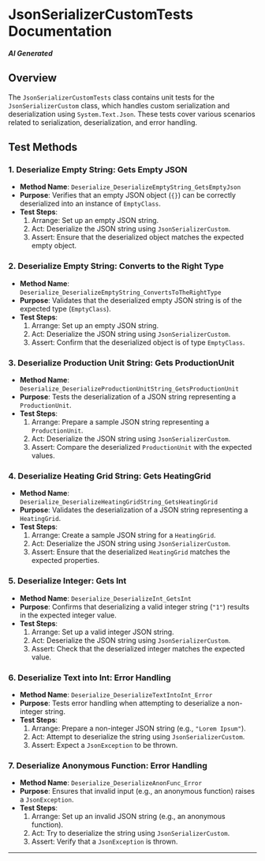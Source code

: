 # JsonSerializerCustomTests Documentation
***AI Generated***

## Overview

The `JsonSerializerCustomTests` class contains unit tests for the `JsonSerializerCustom` class, which handles custom serialization and deserialization using `System.Text.Json`. These tests cover various scenarios related to serialization, deserialization, and error handling.

## Test Methods

### 1. Deserialize Empty String: Gets Empty JSON

- **Method Name**: `Deserialize_DeserializeEmptyString_GetsEmptyJson`
- **Purpose**: Verifies that an empty JSON object (`{}`) can be correctly deserialized into an instance of `EmptyClass`.
- **Test Steps**:
    1. Arrange: Set up an empty JSON string.
    2. Act: Deserialize the JSON string using `JsonSerializerCustom`.
    3. Assert: Ensure that the deserialized object matches the expected empty object.

### 2. Deserialize Empty String: Converts to the Right Type

- **Method Name**: `Deserialize_DeserializeEmptyString_ConvertsToTheRightType`
- **Purpose**: Validates that the deserialized empty JSON string is of the expected type (`EmptyClass`).
- **Test Steps**:
    1. Arrange: Set up an empty JSON string.
    2. Act: Deserialize the JSON string using `JsonSerializerCustom`.
    3. Assert: Confirm that the deserialized object is of type `EmptyClass`.

### 3. Deserialize Production Unit String: Gets ProductionUnit

- **Method Name**: `Deserialize_DeserializeProductionUnitString_GetsProductionUnit`
- **Purpose**: Tests the deserialization of a JSON string representing a `ProductionUnit`.
- **Test Steps**:
    1. Arrange: Prepare a sample JSON string representing a `ProductionUnit`.
    2. Act: Deserialize the JSON string using `JsonSerializerCustom`.
    3. Assert: Compare the deserialized `ProductionUnit` with the expected values.

### 4. Deserialize Heating Grid String: Gets HeatingGrid

- **Method Name**: `Deserialize_DeserializeHeatingGridString_GetsHeatingGrid`
- **Purpose**: Validates the deserialization of a JSON string representing a `HeatingGrid`.
- **Test Steps**:
    1. Arrange: Create a sample JSON string for a `HeatingGrid`.
    2. Act: Deserialize the JSON string using `JsonSerializerCustom`.
    3. Assert: Ensure that the deserialized `HeatingGrid` matches the expected properties.

### 5. Deserialize Integer: Gets Int

- **Method Name**: `Deserialize_DeserializeInt_GetsInt`
- **Purpose**: Confirms that deserializing a valid integer string (`"1"`) results in the expected integer value.
- **Test Steps**:
    1. Arrange: Set up a valid integer JSON string.
    2. Act: Deserialize the JSON string using `JsonSerializerCustom`.
    3. Assert: Check that the deserialized integer matches the expected value.

### 6. Deserialize Text into Int: Error Handling

- **Method Name**: `Deserialize_DeserializeTextIntoInt_Error`
- **Purpose**: Tests error handling when attempting to deserialize a non-integer string.
- **Test Steps**:
    1. Arrange: Prepare a non-integer JSON string (e.g., `"Lorem Ipsum"`).
    2. Act: Attempt to deserialize the string using `JsonSerializerCustom`.
    3. Assert: Expect a `JsonException` to be thrown.

### 7. Deserialize Anonymous Function: Error Handling

- **Method Name**: `Deserialize_DeserializeAnonFunc_Error`
- **Purpose**: Ensures that invalid input (e.g., an anonymous function) raises a `JsonException`.
- **Test Steps**:
    1. Arrange: Set up an invalid JSON string (e.g., an anonymous function).
    2. Act: Try to deserialize the string using `JsonSerializerCustom`.
    3. Assert: Verify that a `JsonException` is thrown.

---
